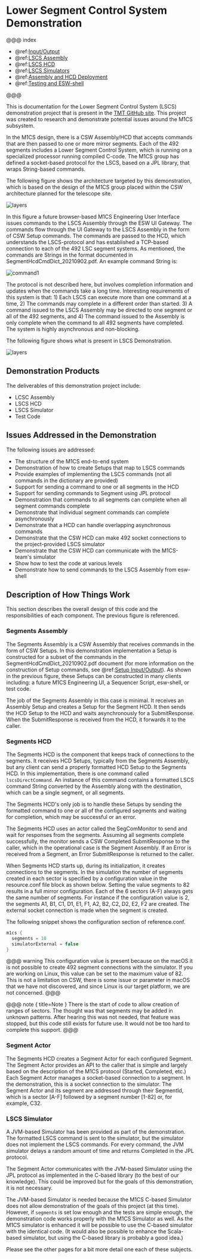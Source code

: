 # Lower Segment Control System Demonstration

@@@ index

- @ref:[Input/Output](input-output.md)
- @ref:[LSCS Assembly](LSCSAssembly.md)
- @ref:[LSCS HCD](LSCSHcd.md)
- @ref:[LSCS Simulators](LSCSSimulator.md)
- @ref:[Assembly and HCD Deployment](Deploy.md)
- @ref:[Testing and ESW-shell](TestingAndShell.md)

@@@

This is documentation for the Lower Segment Control System (LSCS) demonstration project that is present in 
the [TMT GitHub site](https://github.com/tmtsoftware/osw-examples/tree/master/lscs-example). This project
was created to research and demonstrate potential issues around the M1CS subsystem.

In the M1CS design, there is a CSW Assembly/HCD that accepts commands that are then passed to one or more
mirror segments. Each of the 492 segments includes a Lower Segment Control System, which is running on a
specialized processor running compiled C-code. The M1CS group has defined a socket-based protocol for the LSCS, 
based on a JPL library, that wraps String-based commands.

The following figure shows the architecture targeted by this demonstration, which is based on the design of the M1CS group
placed within the CSW architecture planned for the telescope site. 

![layers](./images/M1CSFigure1.png)

In this figure a future browser-based M1CS Engineering User Interface issues commands to the LSCS Assembly through the ESW UI Gateway.
The commands flow through the UI Gateway to the LSCS Assembly in the form of CSW Setup commands. The commands are passed to the HCD,
which understands the LSCS-protocol and has established a TCP-based connection to each of the 492 LSC segment systems. As mentioned,
the commands are Strings in the format documented in SegmentHcdCmdDict_20210902.pdf.  An example command String is:

![command1](./images/Command1.png)

The protocol is not described here, but involves completion information and updates when the commands take a long time. Interesting
requirements of this system is that: 1) Each LSCS can execute more than one command at a time, 2) The commands may complete
in a different order than started. 3) A command issued to the LSCS Assembly may be directed to one segment or all of the 492 segments, 
and 4) The command issued to the Assembly is only complete when the command to all 492 segments have completed. The system 
is highly asynchronous and non-blocking.

The following figure shows what is present in LSCS Demonstration.

![layers](./images/M1CSFigure2.png)

## Demonstration Products

The deliverables of this demonstration project include:

* LCSC Assembly
* LSCS HCD
* LSCS Simulator
* Test Code

## Issues Addressed in the Demonstration

The following issues are addressed:

* The structure of the M1CS end-to-end system
* Demonstration of how to create Setups that map to LSCS commands
* Provide examples of implementing the LSCS commands (not all commands in the dictionary are provided)
* Support for sending a command to one or all segments in the HCD
* Support for sending commands to Segment using JPL protocol
* Demonstration that commands to all segments can complete when all segment commands complete
* Demonstrate that individual segment commands can complete asynchronously
* Demonstrate that a HCD can handle overlapping asynchronous commands
* Demonstrate that the CSW HCD can make 492 socket connections to the project-provided LSCS simulator
* Demonstrate that the CSW HCD can communicate with the M1CS-team's simulator
* Show how to test the code at various levels
* Demonstrate how to send commands to the LSCS Assembly from esw-shell

## Description of How Things Work

This section describes the overall design of this code and the responsibilities of each component. The previous
figure is referenced.

### Segments Assembly

The Segments Assembly is a CSW Assembly that receives commands in the form of CSW Setups. In this demonstration
implementation a Setup is constructed for a subset of the commands in the SegmentHcdCmdDict_20210902.pdf document (for more
information on the construction of Setup commands, see @ref:[Setup Input/Output](./input-output.md)). As shown in the
previous figure, these Setups can be constructed in many clients including: a future M1CS Engineering UI, a Sequencer
Script, esw-shell, or test code.

The job of the Segments Assembly in this case is minimal. It receives an Assembly Setup
and creates a Setup for the Segment HCD.  It then sends the HCD Setup to the HCD and waits asynchronously for a 
SubmitResponse.  When the SubmitResponse is received from the HCD, it forwards it to the caller.

### Segments HCD

The Segments HCD is the component that keeps track of connections to the segments. It receives HCD Setups, typically
from the Segments Assembly, but any client can send a properly formatted HCD Setup to the Segments HCD. In this 
implementation, there is one command called `lscsDirectCommand`. An instance of this command contains a formatted
LSCS command String converted by the Assembly along with the destination, which can be a single segment, or all
segments.

The Segments HCD's only job is to handle these Setups by sending the formatted command to one or all of the configured segments
and waiting for completion, which may be successful or an error.

The Segments HCD uses an actor called the SegComMonitor to send and wait for responses from the segments. Assuming
all segments complete successfully, the monitor sends a CSW Completed SubmitResponse to the caller, which in the operational
case is the Segment Assembly.  If an Error is received from a Segment, an Error SubmitResponse is returned to the caller.

When Segments HCD starts up, during its initialization, it creates connections to the segments. In the simulation the
number of segments created in each sector is specified by a configuration value in the resource.conf file block as
shown below. Setting the value segments to 82 results in a full mirror configuration.  Each of the 6 sectors (A-F) 
always gets the same number of segments.  For instance if the configuration value is 2, the segments 
A1, B1, C1, D1, E1, F1, A2, B2, C2, D2, E2, F2 are created.  The external socket connection is made when the segment is created.

The following snippet shows the configuration section of reference.conf. 

```scala
m1cs {
  segments = 10
  simulatorExternal = false
}
```

@@@ warning
This configuration value is present because on the macOS it is not possible to create 492 segment connections with the
simulator.  If you are working on Linux, this value can be set to the maximum value of 82.  This is not a limitation
on CSW, there is some issue or parameter in macOS that we have not discovered, and since Linux is our target platform,
we are not concerned.
@@@

@@@ note { title=Note }
There is the start of code to allow creation of ranges of sectors. The thought was that segments may be added in unknown
patterns. After hearing this was not needed, that feature was stopped, but this code still exists for future use.
It would not be too hard to complete this support.
@@@

### Segment Actor

The Segments HCD creates a Segment Actor for each configured Segment. The Segment Actor provides an API to the caller that is simple
and largely based on the description of the M1CS protocol (Started, Completed, etc.)  Each Segment Actor manages a
socket-based connection to a segment.  In the demonstration, this is a socket connection to the simulator. The Segment Actor and 
its segment are addressed through their SegmentId, which is a sector [A-F] followed by a segment number [1-82] or,
for example, C32.

### LSCS Simulator

A JVM-based Simulator has been provided as part of the demonstration. The formatted LSCS command is sent to the simulator, 
but the simulator does not implement the LSCS commands.  For every command, the JVM simulator delays a 
random amount of time and returns Completed in the JPL protocol.

The Segment Actor communicates with the JVM-based Simulator using the JPL protocol as implemented in the C-based library 
(to the best of our knowledge). This could be improved but for the goals of this demonstration, it is not necessary.

The JVM-based Simulator is needed because the M1CS C-based Simulator does not allow demonstration of the goals of this
project (at this time). However, if `segments` is set low enough and the tests are simple enough, the demonstration
code works properly with the M1CS Simulator as well. As the M1CS simulator is enhanced it will be possible to
use the C-based simulator with the identical code.  (It would also be possible to enhance the Scala-based simulator, but using the C-based library
is probably a good idea.)

Please see the other pages for a bit more detail one each of these subjects.